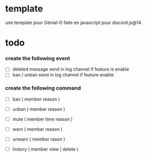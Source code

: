 # template
une template pour Génial-O faite en javascript pour discord.js@14

# todo
### create the following event
- [ ] deleted message send in log channel if feature is enable 
- [ ] ban / unban send in log channel if feature enable

### create the following command
- [ ] ban ( member reason )
- [ ] unban ( member reason )
- [ ] mute ( member time reason )
- [ ] warn ( member reason )
- [ ] unwarn ( member rason )
- [ ] history ( member view | delete )
  
